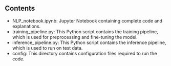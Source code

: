 
## Contents
- NLP_notebook.ipynb: Jupyter Notebook containing complete code and explanations.
- training_pipeline.py: This Python script contains the training pipeline, which is used for preprocessing and fine-tuning the model.
- inference_pipeline.py: This Python script contains the inference pipeline, which is used to run on test data.
- config: This directory contains configuration files required to run the code.
